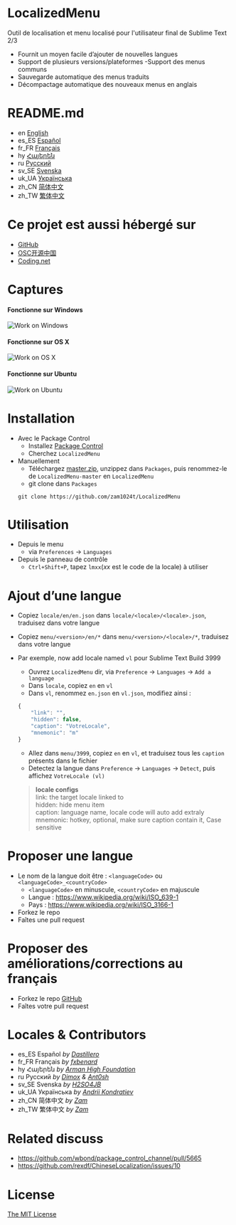 # LocalizedMenu
Outil de localisation et menu localisé pour l'utilisateur final de Sublime Text 2/3

- Fournit un moyen facile d’ajouter de nouvelles langues
- Support de plusieurs versions/plateformes
 -Support des menus communs
- Sauvegarde automatique des menus traduits
- Décompactage automatique des nouveaux menus en anglais

# README.md
- en [English](README.md)
- es_ES [Español](readme/README.es_ES.md)
- fr_FR [Français](readme/README.fr_FR.md)
- hy [Հայերեն](readme/README.hy.md)
- ru [Русский](readme/README.ru.md)
- sv_SE [Svenska](readme/README.sv_SE.md)
- uk_UA [Українська](README.uk_UA.md)
- zh_CN [简体中文](readme/README.zh_CN.md)
- zh_TW [繁体中文](readme/README.zh_TW.md)

# Ce projet est aussi hébergé sur
- [GitHub](https://github.com/zam1024t/LocalizedMenu)
- [OSC开源中国](https://git.oschina.net/zam1024t/LocalizedMenu)
- [Coding.net](https://coding.net/u/zam1024t/p/LocalizedMenu/git)

# Captures
#### Fonctionne sur Windows
![Work on Windows](https://raw.githubusercontent.com/zam1024t/LocalizedMenu/shots/shots/LocalizedMenu_win.gif)
#### Fonctionne sur OS X
![Work on OS X](https://raw.githubusercontent.com/zam1024t/LocalizedMenu/shots/shots/LocalizedMenu_osx.gif)
#### Fonctionne sur Ubuntu
![Work on Ubuntu](https://raw.githubusercontent.com/zam1024t/LocalizedMenu/shots/shots/LocalizedMenu_linux.gif)

# Installation
- Avec le Package Control
	- Installez [Package Control](https://packagecontrol.io/installation)
	- Cherchez `LocalizedMenu`
- Manuellement
	- Téléchargez [master.zip](https://github.com/zam1024t/LocalizedMenu/archive/master.zip), unzippez dans `Packages`, puis renommez-le de `LocalizedMenu-master` en `LocalizedMenu`
	- git clone dans `Packages`
	```
	git clone https://github.com/zam1024t/LocalizedMenu
	```

# Utilisation
- Depuis le menu
	- via `Preferences` -> `Languages`
- Depuis le panneau de contrôle
	- `Ctrl+Shift+P`, tapez `lmxx`(*xx* est le code de la locale) à utiliser

# Ajout d’une langue
- Copiez `locale/en/en.json` dans `locale/<locale>/<locale>.json`, traduisez dans votre langue
- Copiez `menu/<version>/en/*` dans `menu/<version>/<locale>/*`, traduisez dans votre langue
- Par exemple, now add locale named `vl` pour Sublime Text Build 3999
	- Ouvrez `LocalizedMenu` dir, via `Preference` -> `Languages` -> `Add a language`
	- Dans `locale`, copiez `en` en `vl`
	- Dans `vl`, renommez `en.json` en `vl.json`, modifiez ainsi :

	```JavaScript
	{
		"link": "",
		"hidden": false,
		"caption": "VotreLocale",
		"mnemonic": "m"
	}
	```

	- Allez dans `menu/3999`, copiez `en` en `vl`, et traduisez tous les `caption` présents dans le fichier
	- Detectez la langue dans `Preference` -> `Languages` -> `Detect`, puis affichez `VotreLocale (vl)`

	> **locale configs**<br>
	> link: the target locale linked to<br>
	> hidden: hide menu item<br>
	> caption: language name, locale code will auto add extraly<br>
	> mnemonic: hotkey, optional, make sure caption contain it, Case sensitive

# Proposer une langue
- Le nom de la langue doit être : `<languageCode>` ou `<languageCode>_<countryCode>`
	- `<languageCode>` en minuscule, `<countryCode>` en majuscule
	- Langue : https://www.wikipedia.org/wiki/ISO_639-1
	- Pays : https://www.wikipedia.org/wiki/ISO_3166-1
- Forkez le repo
- Faîtes une pull request

# Proposer des améliorations/corrections au français
- Forkez le repo [GitHub](https://github.com/fxbenard/LocalizedMenu)
- Faîtes votre pull request

# Locales & Contributors
- es_ES Español *by [Dastillero](https://github.com/dap39)*
- fr_FR Français *by [fxbenard](https://github.com/fxbenard)*
- hy Հայերեն *by [Arman High Foundation](https://github.com/ArmanHigh)*
- ru Русский *by [Dimox](http://dimox.name) & [Ant0sh](https://github.com/Ant0sh)*
- sv_SE Svenska *by [H2SO4JB](https://github.com/H2SO4JB)*
- uk_UA Українська *by [Andrii Kondratiev](https://github.com/keedhost)*
- zh_CN 简体中文 *by [Zam](https://github.com/zam1024t)*
- zh_TW 繁体中文 *by [Zam](https://github.com/zam1024t)*

# Related discuss
- https://github.com/wbond/package_control_channel/pull/5665
- https://github.com/rexdf/ChineseLocalization/issues/10

# License
[The MIT License](LICENSE)
